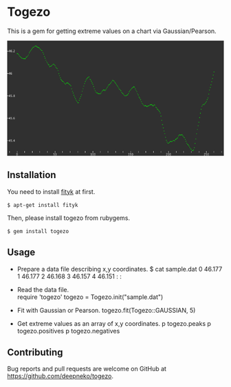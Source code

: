 # Togezo

This is a gem for getting extreme values on a chart via Gaussian/Pearson.

![togezo](https://github.com/deepneko/togezo/blob/master/togezo.gif "togezo")

## Installation

You need to install [fityk](http://fityk.nieto.pl/ "fityk") at first.

    $ apt-get install fityk

Then, please install togezo from rubygems.

    $ gem install togezo

## Usage

- Prepare a data file describing x,y coordinates.
    $ cat sample.dat
    0 46.177
    1 46.177
    2 46.168
    3 46.157
    4 46.151
       :
       :

- Read the data file.  
    require 'togezo'
    togezo = Togezo.init("sample.dat")

- Fit with Gaussian or Pearson. 
    togezo.fit(Togezo::GAUSSIAN, 5)

- Get extreme values as an array of x,y coordinates. 
    p togezo.peaks
    p togezo.positives
    p togezo.negatives

## Contributing

Bug reports and pull requests are welcome on GitHub at https://github.com/deepneko/togezo.

